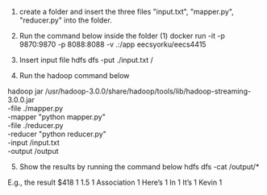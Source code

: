 1. create a folder and insert the three files "input.txt", "mapper.py", "reducer.py" into the folder.

2. Run the command below inside the folder (1)
docker run -it -p 9870:9870 -p 8088:8088 -v .:/app eecsyorku/eecs4415

3. Insert input file
hdfs dfs -put ./input.txt /

4. Run the hadoop command below

hadoop jar /usr/hadoop-3.0.0/share/hadoop/tools/lib/hadoop-streaming-3.0.0.jar \
-file ./mapper.py \
-mapper "python mapper.py" \
-file ./reducer.py \
-reducer "python reducer.py" \
-input /input.txt \
-output /output

5. Show the results by running the command below 
hdfs dfs -cat /output/*

E.g., the result 
$418    1
1.5     1
Association     1
Here’s  1
In      1
It’s    1
Kevin   1
